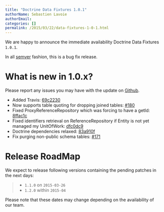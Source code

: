 ```yaml
---
title: "Doctrine Data Fixtures 1.0.1"
authorName: Sebastien Lavoie
authorEmail:
categories: []
permalink: /2015/03/22/data-fixtures-1-0-1.html
---
```

We are happy to announce the immediate availability Doctrine Data
Fixtures `1.0.1`.

In all [semver](http://semver.org/) fashion, this is a bug fix release.

What is new in 1.0.x?
=====================

Please report any issues you may have with the update on
[Github](https://github.com/doctrine/data-fixtures/issues).

-   Added Travis:
    [69c2230](https://github.com/doctrine/data-fixtures/commit/69c2230dd15413cac013626729c30923632cf313)
-   Now supports table quoting for dropping joined tables:
    [\#180](https://github.com/doctrine/data-fixtures/pull/180)
-   Fixed ProxyReferenceRepository which was forcing to have a getId:
    [8ffac1c](https://github.com/doctrine/data-fixtures/commit/8ffac1c63f34124f693b93889fa32f4036eb241b)
-   Fixed identifiers retrieval on ReferenceRepository if Entity is not
    yet managed my UnitOfWork:
    [dfc0dc9](https://github.com/doctrine/data-fixtures/commit/dfc0dc9a3f6258c878768218fe49cc092ea8a8d1)
-   Doctrine dependencies relaxed:
    [83a910f](https://github.com/doctrine/data-fixtures/commit/83a910f62b01715f3ed7317f5a4996417a698177)
-   Fix purging non-public schema tables:
    [\#171](https://github.com/doctrine/data-fixtures/pull/171)

Release RoadMap
===============

We expect to release following versions containing the pending patches
in the next days:

> -   `1.1.0` on `2015-03-26`
> -   `1.2.0` within `2015-04`

Please note that these dates may change depending on the availability of
our team.
